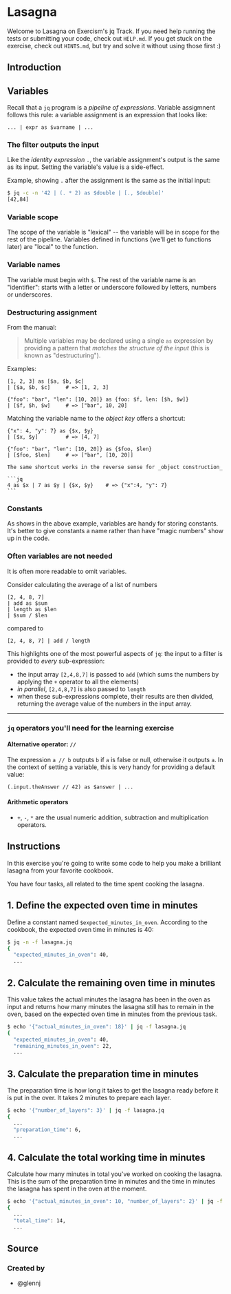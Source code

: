 # Lasagna

Welcome to Lasagna on Exercism's jq Track.
If you need help running the tests or submitting your code, check out `HELP.md`.
If you get stuck on the exercise, check out `HINTS.md`, but try and solve it without using those first :)

## Introduction

## Variables

Recall that a `jq` program is a _pipeline of expressions_.
Variable assigmnent follows this rule: a variable assignment is an expression that looks like:

```jq
... | expr as $varname | ...
```

### The filter outputs the input

Like the _identity expression_ `.`, the variable assignment's output is the same as its input.
Setting the variable's value is a side-effect.

Example, showing `.` after the assignment is the same as the initial input:

```sh
$ jq -c -n '42 | (. * 2) as $double | [., $double]'
[42,84]
```

### Variable scope

The scope of the variable is "lexical" -- the variable will be in scope for the rest of the pipeline.
Variables defined in functions (we'll get to functions later) are "local" to the function.

### Variable names

The variable must begin with `$`.
The rest of the variable name is an "identifier": starts with a letter or underscore followed by letters, numbers or underscores.

### Destructuring assignment

From the manual:

> Multiple variables may be declared using a single `as` expression by providing a pattern that _matches the structure of the input_ (this is known as "destructuring").

Examples:

```jq
[1, 2, 3] as [$a, $b, $c]
| [$a, $b, $c]     # => [1, 2, 3]
```

```jq
{"foo": "bar", "len": [10, 20]} as {foo: $f, len: [$h, $w]}
| [$f, $h, $w]     # => ["bar", 10, 20]
```

Matching the variable name to the _object key_ offers a shortcut:

```jq
{"x": 4, "y": 7} as {$x, $y}
| [$x, $y]         # => [4, 7]
```

```jq
{"foo": "bar", "len": [10, 20]} as {$foo, $len}
| [$foo, $len]     # => ["bar", [10, 20]]
```

<!-- prettier-ignore -->
~~~~exercism/note
The same shortcut works in the reverse sense for _object construction_

```jq
4 as $x | 7 as $y | {$x, $y}    # => {"x":4, "y": 7}
```
~~~~

<!-- prettier-ignore-end -->

### Constants

As shows in the above example, variables are handy for storing constants.
It's better to give constants a name rather than have "magic numbers" show up in the code.

### Often variables are not needed

It is often more readable to omit variables.

Consider calculating the average of a list of numbers

```jq
[2, 4, 8, 7]
| add as $sum
| length as $len
| $sum / $len
```

compared to

```jq
[2, 4, 8, 7] | add / length
```

This highlights one of the most powerful aspects of `jq`: the input to a filter is provided to _every_ sub-expression:

- the input array `[2,4,8,7]` is passed to `add` (which sums the numbers by applying the `+` operator to all the elements)
- _in parallel_, `[2,4,8,7]` is also passed to `length`
- when these sub-expressions complete, their results are then divided, returning the average value of the numbers in the input array.

---

### `jq` operators you'll need for the learning exercise

#### Alternative operator: `//`

The expression `a // b` outputs `b` if `a` is false or null, otherwise it outputs `a`.
In the context of setting a variable, this is very handy for providing a default value:

```jq
(.input.theAnswer // 42) as $answer | ...
```

#### Arithmetic operators

* `+`, `-`, `*` are the usual numeric addition, subtraction and multiplication operators.

## Instructions

In this exercise you're going to write some code to help you make a brilliant lasagna from your favorite cookbook.

You have four tasks, all related to the time spent cooking the lasagna.

## 1. Define the expected oven time in minutes

Define a constant named `$expected_minutes_in_oven`.
According to the cookbook, the expected oven time in minutes is 40:

```sh
$ jq -n -f lasagna.jq
{
  "expected_minutes_in_oven": 40,
  ...
```

## 2. Calculate the remaining oven time in minutes

This value takes the actual minutes the lasagna has been in the oven as input and returns how many minutes the lasagna still has to remain in the oven, based on the expected oven time in minutes from the previous task.

```sh
$ echo '{"actual_minutes_in_oven": 18}' | jq -f lasagna.jq
{
  "expected_minutes_in_oven": 40,
  "remaining_minutes_in_oven": 22,
  ...
```

## 3. Calculate the preparation time in minutes

The preparation time is how long it takes to get the lasagna ready before it is put in the over.
It takes 2 minutes to prepare each layer.

```sh
$ echo '{"number_of_layers": 3}' | jq -f lasagna.jq
{
  ...
  "preparation_time": 6,
  ...
```

## 4. Calculate the total working time in minutes

Calculate how many minutes in total you've worked on cooking the lasagna.
This is the sum of the preparation time in minutes and the time in minutes the lasagna has spent in the oven at the moment.

```sh
$ echo '{"actual_minutes_in_oven": 10, "number_of_layers": 2}' | jq -f lasagna.jq
{
  ...
  "total_time": 14,
  ...
```

## Source

### Created by

- @glennj